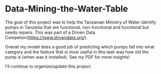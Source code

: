 # Data-Mining-the-Water-Table

The goal of this project was to help the Tanzanian Ministry of Water identify pumps in Tanzania that are functional, non-functional
and functional but needs repairs. This was part of a Driven Data Competion(https://www.drivendata.org/).

Overall my model does a good job of predicting which pumps fall into what category and the feature that is most useful in this task was
how old the pump is (when was it installed). See my PDF for more insights!

I'll continue to organize/update this project.
